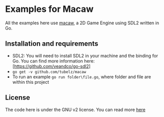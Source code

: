 # Examples for Macaw

All the examples here use [macaw](https://github.com/tubelz/macaw/), a 2D Game Engine using SDL2 written in Go.

## Installation and requirements
* SDL2:
	You will need to install SDL2 in your machine and the binding for Go.
	You can find more information here: [https://github.com/veandco/go-sdl2]
* `go get -v github.com/tubelz/macaw`
* To run an example `go run folder\file.go`, where folder and file are within this project

## License
The code here is under the GNU v2 license. You can read more [here](https://github.com/tubelz/examples/LICENSE.txt)
